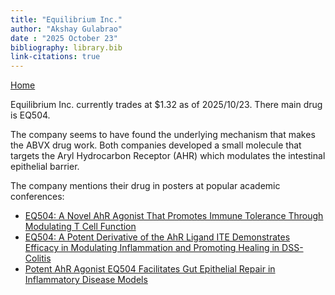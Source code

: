 ```yaml
---
title: "Equilibrium Inc."
author: "Akshay Gulabrao"
date : "2025 October 23"
bibliography: library.bib
link-citations: true
---
```

[Home](./index.html)

Equilibrium Inc. currently trades at $1.32 as of 2025/10/23. There main drug is EQ504.

The company seems to have found the underlying mechanism that makes the ABVX drug work. Both companies developed a small molecule that targets the Aryl Hydrocarbon Receptor (AHR) which modulates the intestinal epithelial barrier.

The company mentions their drug in posters at popular academic conferences:

- [EQ504: A Novel AhR Agonist That Promotes Immune Tolerance Through Modulating T Cell Function](https://www.equilliumbio.com/technology/Presentations-Technology/Presentations-Details/2025/EQ504-A-Novel-AhR-Agonist-That-Promotes-Immune-Tolerance-Through-Modulating-T-Cell-Function/default.aspx)
- [EQ504: A Potent Derivative of the AhR Ligand ITE Demonstrates Efficacy in Modulating Inflammation and Promoting Healing in DSS-Colitis](https://www.equilliumbio.com/technology/Presentations-Technology/Presentations-Details/2025/EQ504-A-Potent-Derivative-of-the-AhR-Ligand-ITE-Demonstrates-Efficacy-in-Modulating-Inflammation-and-Promoting-Healing-in-DSS-Colitis/default.aspx)
- [Potent AhR Agonist EQ504 Facilitates Gut Epithelial Repair in Inflammatory Disease Models](https://www.equilliumbio.com/technology/Presentations-Technology/Presentations-Details/2025/Potent-AhR-Agonist-EQ504-Facilitates-Gut-Epithelial-Repair-in-Inflammatory-Disease-Models/default.aspx)
